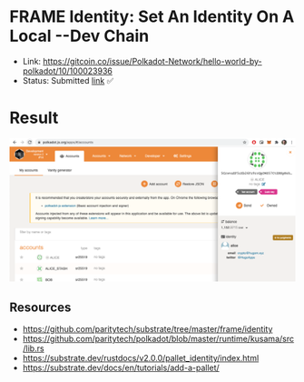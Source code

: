 # FRAME Identity: Set An Identity On A Local --Dev Chain

- Link: https://gitcoin.co/issue/Polkadot-Network/hello-world-by-polkadot/10/100023936
- Status: Submitted [link](https://raw.githubusercontent.com/Hugoo/polkadot-hackathon/main/challenges/frame-identity-local/local-id.png) ✅

# Result

![local id](./local-id.png "local id")

## Resources

- https://github.com/paritytech/substrate/tree/master/frame/identity
- https://github.com/paritytech/polkadot/blob/master/runtime/kusama/src/lib.rs
- https://substrate.dev/rustdocs/v2.0.0/pallet_identity/index.html
- https://substrate.dev/docs/en/tutorials/add-a-pallet/
